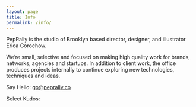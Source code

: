 ```yaml
---
layout: page
title: Info
permalink: /info/
---
```


PepRally is the studio of Brooklyn based director, designer, and illustrator Erica Gorochow.

We’re small, selective and focused on making high quality work for brands, networks, agencies and startups. In addition to client work, the office produces projects internally to continue exploring new technologies, techniques and ideas.  

Say Hello: [go@peprally.co](mailto:go@peprally.co)

Select Kudos:

